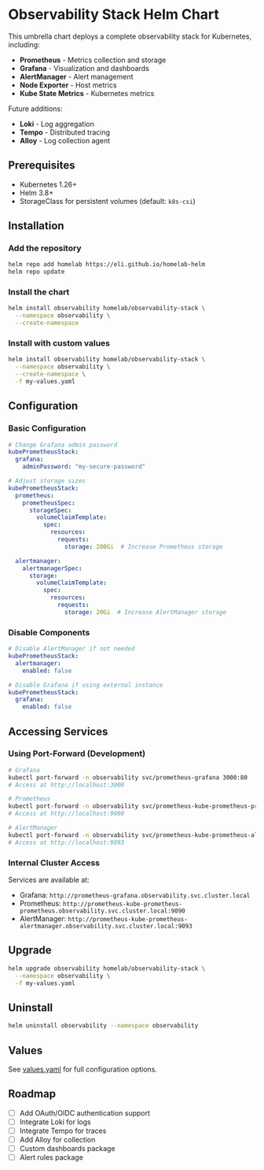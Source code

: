 # Observability Stack Helm Chart

This umbrella chart deploys a complete observability stack for Kubernetes, including:

- **Prometheus** - Metrics collection and storage
- **Grafana** - Visualization and dashboards
- **AlertManager** - Alert management
- **Node Exporter** - Host metrics
- **Kube State Metrics** - Kubernetes metrics

Future additions:
- **Loki** - Log aggregation
- **Tempo** - Distributed tracing
- **Alloy** - Log collection agent

## Prerequisites

- Kubernetes 1.26+
- Helm 3.8+
- StorageClass for persistent volumes (default: `k8s-csi`)

## Installation

### Add the repository

```bash
helm repo add homelab https://eli.github.io/homelab-helm
helm repo update
```

### Install the chart

```bash
helm install observability homelab/observability-stack \
  --namespace observability \
  --create-namespace
```

### Install with custom values

```bash
helm install observability homelab/observability-stack \
  --namespace observability \
  --create-namespace \
  -f my-values.yaml
```

## Configuration

### Basic Configuration

```yaml
# Change Grafana admin password
kubePrometheusStack:
  grafana:
    adminPassword: "my-secure-password"

# Adjust storage sizes
kubePrometheusStack:
  prometheus:
    prometheusSpec:
      storageSpec:
        volumeClaimTemplate:
          spec:
            resources:
              requests:
                storage: 200Gi  # Increase Prometheus storage

  alertmanager:
    alertmanagerSpec:
      storage:
        volumeClaimTemplate:
          spec:
            resources:
              requests:
                storage: 20Gi  # Increase AlertManager storage
```

### Disable Components

```yaml
# Disable AlertManager if not needed
kubePrometheusStack:
  alertmanager:
    enabled: false

# Disable Grafana if using external instance
kubePrometheusStack:
  grafana:
    enabled: false
```

## Accessing Services

### Using Port-Forward (Development)

```bash
# Grafana
kubectl port-forward -n observability svc/prometheus-grafana 3000:80
# Access at http://localhost:3000

# Prometheus
kubectl port-forward -n observability svc/prometheus-kube-prometheus-prometheus 9090:9090
# Access at http://localhost:9090

# AlertManager
kubectl port-forward -n observability svc/prometheus-kube-prometheus-alertmanager 9093:9093
# Access at http://localhost:9093
```

### Internal Cluster Access

Services are available at:
- Grafana: `http://prometheus-grafana.observability.svc.cluster.local`
- Prometheus: `http://prometheus-kube-prometheus-prometheus.observability.svc.cluster.local:9090`
- AlertManager: `http://prometheus-kube-prometheus-alertmanager.observability.svc.cluster.local:9093`

## Upgrade

```bash
helm upgrade observability homelab/observability-stack \
  --namespace observability \
  -f my-values.yaml
```

## Uninstall

```bash
helm uninstall observability --namespace observability
```

## Values

See [values.yaml](values.yaml) for full configuration options.

## Roadmap

- [ ] Add OAuth/OIDC authentication support
- [ ] Integrate Loki for logs
- [ ] Integrate Tempo for traces
- [ ] Add Alloy for collection
- [ ] Custom dashboards package
- [ ] Alert rules package